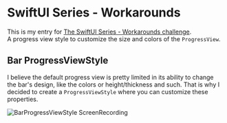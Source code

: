 # SwiftUI Series - Workarounds

This is my entry for [The SwiftUI Series - Workarounds challenge](https://www.swiftuiseries.com/workarounds).  
A progress view style to customize the size and colors of the `ProgressView`.

## Bar ProgressViewStyle
I believe the default progress view is pretty limited in its ability to change the bar's design, like the colors or height/thickness and such. That is why I decided to create a `ProgressViewStyle` where you can customize these properties.

![BarProgressViewStyle ScreenRecording](./BarProgressViewStyle.gif)